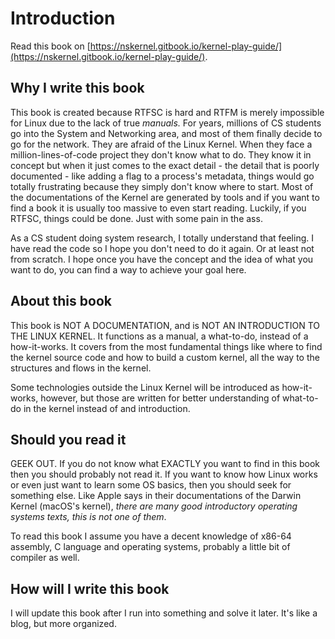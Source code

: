 # Introduction

Read this book on [https://nskernel.gitbook.io/kernel-play-guide/](https://nskernel.gitbook.io/kernel-play-guide/).

## Why I write this book

This book is created because RTFSC is hard and RTFM is merely impossible for Linux due to the lack of true _manuals._ For years, millions of CS students go into the System and Networking area, and most of them finally decide to go for the network. They are afraid of the Linux Kernel. When they face a million-lines-of-code project they don't know what to do. They know it in concept but when it just comes to the exact detail - the detail that is poorly documented - like adding a flag to a process's metadata, things would go totally frustrating because they simply don't know where to start. Most of the documentations of the Kernel are generated by tools and if you want to find a book it is usually too massive to even start reading. Luckily, if you RTFSC, things could be done. Just with some pain in the ass.

As a CS student doing system research, I totally understand that feeling. I have read the code so I hope you don't need to do it again. Or at least not from scratch. I hope once you have the concept and the idea of what you want to do, you can find a way to achieve your goal here.

## About this book

This book is NOT A DOCUMENTATION, and is NOT AN INTRODUCTION TO THE LINUX KERNEL. It functions as a manual, a what-to-do, instead of a how-it-works. It covers from the most fundamental things like where to find the kernel source code and how to build a custom kernel, all the way to the structures and flows in the kernel. 

Some technologies outside the Linux Kernel will be introduced as how-it-works, however, but those are written for better understanding of what-to-do in the kernel instead of and introduction.

## Should you read it

GEEK OUT. If you do not know what EXACTLY you want to find in this book then you should probably not read it. If you want to know how Linux works or even just want to learn some OS basics, then you should seek for something else. Like Apple says in their documentations of the Darwin Kernel \(macOS's kernel\), _there are many good introductory operating systems texts, this is not one of them_. 

To read this book I assume you have a decent knowledge of x86-64 assembly, C language and operating systems, probably a little bit of compiler as well.

## How will I write this book

I will update this book after I run into something and solve it later. It's like a blog, but more organized.

